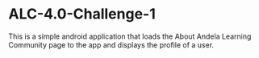 # ALC-4.0-Challenge-1
This is a simple android application that loads the About Andela Learning Community page to the app and displays the profile of a user. 
